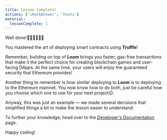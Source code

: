 ```yaml
---
title: Lesson Complete!
actions: ['checkAnswer', 'hints']
material:
  lessonComplete: 1
---
```


Well done!👏🏻👏🏻👏🏻

You mastered the art of deploying smart contracts using **Truffle**!

Remember, building on top of **_Loom_** brings you faster, gas-free transactions that make it the perfect choice for creating blockchain games and user-facing DApps. At the same time, your users will enjoy the guaranteed security that Ethereum provides!

Another thing to remember is how similar deploying to **_Loom_** is to deploying to the Ethereum mainnet. You now know how to do both, just be careful how you choose which one to use for your next project😉.

Anyway, this was just an example — we made several decisions that simplified things a bit to make the lesson easier to understand.

To further your knowledge, head over to the <a href="https://loomx.io/developers/en/intro-to-loom.html" target=_blank>Developer's Documentation</a> page.

Happy coding!